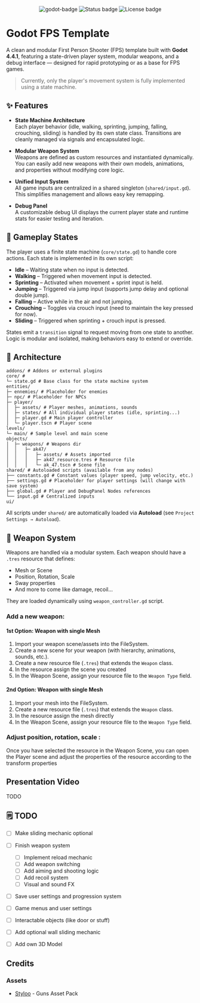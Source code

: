<p align="center">
  <img src="https://img.shields.io/badge/Godot-4.4.1-blue?logo=godot-engine&logoColor=white" alt="godot-badge"/>
  <img src="https://img.shields.io/badge/status-work%20in%20progress-yellow" alt="Status badge" />
  <img src="https://img.shields.io/badge/license-MIT-green" alt="License badge" />
</p>

# Godot FPS Template
A clean and modular First Person Shooter (FPS) template built with **Godot 4.4.1**, featuring a state-driven player system, modular weapons, and a debug interface — designed for rapid prototyping or as a base for FPS games.
> Currently, only the player's movement system is fully implemented using a state machine.

## ✨ Features

- **State Machine Architecture**  
  Each player behavior (idle, walking, sprinting, jumping, falling, crouching, sliding) is handled by its own state class. Transitions are cleanly managed via signals and encapsulated logic.


- **Modular Weapon System**  
  Weapons are defined as custom resources and instantiated dynamically. You can easily add new weapons with their own models, animations, and properties without modifying core logic.


- **Unified Input System**  
  All game inputs are centralized in a shared singleton (`shared/input.gd`). This simplifies management and allows easy key remapping.


- **Debug Panel**  
  A customizable debug UI displays the current player state and runtime stats for easier testing and iteration.


## 🧠 Gameplay States

The player uses a finite state machine (`core/state.gd`) to handle core actions. Each state is implemented in its own script:

- **Idle** – Waiting state when no input is detected.
- **Walking** – Triggered when movement input is detected.
- **Sprinting** – Activated when movement + sprint input is held.
- **Jumping** – Triggered via jump input (supports jump delay and optional double jump).
- **Falling** – Active while in the air and not jumping.
- **Crouching** – Toggles via crouch input (need to maintain the key pressed for now).
- **Sliding** – Triggered when sprinting + crouch input is pressed.

States emit a `transition` signal to request moving from one state to another. Logic is modular and isolated, making behaviors easy to extend or override.


## 📁 Architecture
```
addons/ # Addons or external plugins
core/ # 
└─ state.gd # Base class for the state machine system
entities/
├─ ennemies/ # Placeholder for enemies
├─ npc/ # Placeholder for NPCs
├─ player/
│  ├─ assets/ # Player meshes, animations, sounds
│  ├─ states/ # All individual player states (idle, sprinting...)
│  ├─ player.gd # Main player controller
│  └─ player.tscn # Player scene
levels/
└─ main/ # Sample level and main scene
objects/
│  ├─ weapons/ # Weapons dir
│  │   ├─ ak47/
│  │   │   ├─ assets/ # Assets imported
│  │   │   ├─ ak47_resource.tres # Resource file
│  │   │   └─ ak_47.tscn # Scene file
shared/ # Autoloaded scripts (available from any nodes)
├── constants.gd # Constant values (player speed, jump velocity, etc.)
├── settings.gd # Placeholder for player settings (will change with save system)
├── global.gd # Player and DebugPanel Nodes references
└── input.gd # Centralized inputs
ui/
```

All scripts under `shared/` are automatically loaded via **Autoload** (see `Project Settings → Autoload`).


## 🔫 Weapon System

Weapons are handled via a modular system. Each weapon should have a `.tres` resource that defines:

- Mesh or Scene 
- Position, Rotation, Scale
- Sway properties
- And more to come like damage, recoil...

They are loaded dynamically using `weapon_controller.gd` script.

### Add a new weapon:

#### 1st Option: Weapon with single Mesh
1. Import your weapon scene/assets into the FileSystem.
2. Create a new scene for your weapon (with hierarchy, animations, sounds, etc.).
3. Create a new resource file (`.tres`) that extends the `Weapon` class.
4. In the resource assign the scene you created
5. In the Weapon Scene, assign your resource file to the `Weapon Type` field.

#### 2nd Option: Weapon with single Mesh
1. Import your mesh into the FileSystem.
2. Create a new resource file (`.tres`) that extends the `Weapon` class.
3. In the resource assign the mesh directly
4. In the Weapon Scene, assign your resource file to the `Weapon Type` field.

### Adjust position, rotation, scale :
Once you have selected the resource in the Weapon Scene, you can open the Player scene and adjust the properties of the resource according to the transform properties

## Presentation Video
TODO

## 🗒️ TODO
- [ ] Make sliding mechanic optional
- [ ] Finish weapon system
  - [ ] Implement reload mechanic
  - [ ] Add weapon switching
  - [ ] Add aiming and shooting logic
  - [ ] Add recoil system
  - [ ] Visual and sound FX
- [ ] Save user settings and progression system
- [ ] Game menus and user settings
- [ ] Interactable objects (like door or stuff)


- [ ] Add optional wall sliding mechanic
- [ ] Add own 3D Model 


## Credits
### Assets
- [Styloo](https://styloo.itch.io/) - Guns Asset Pack
